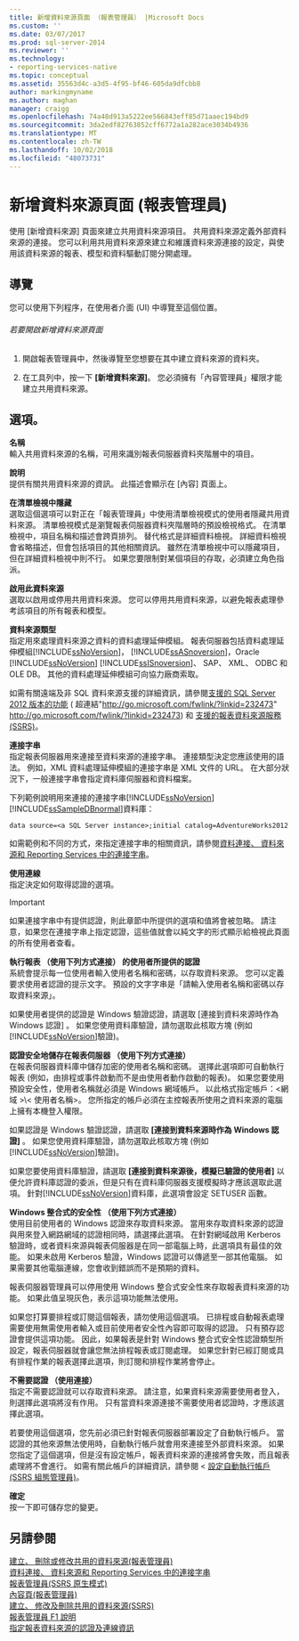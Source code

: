 ```yaml
---
title: 新增資料來源頁面 （報表管理員） |Microsoft Docs
ms.custom: ''
ms.date: 03/07/2017
ms.prod: sql-server-2014
ms.reviewer: ''
ms.technology:
- reporting-services-native
ms.topic: conceptual
ms.assetid: 35563d4c-a3d5-4f95-bf46-605da9dfcbb8
author: markingmyname
ms.author: maghan
manager: craigg
ms.openlocfilehash: 74a48d913a5222ee566843eff85d71aaec194bd9
ms.sourcegitcommit: 3da2edf82763852cff6772a1a282ace3034b4936
ms.translationtype: MT
ms.contentlocale: zh-TW
ms.lasthandoff: 10/02/2018
ms.locfileid: "48073731"
---
```

# <a name="new-data-source-page-report-manager"></a>新增資料來源頁面 (報表管理員)
  使用 [新增資料來源] 頁面來建立共用資料來源項目。 共用資料來源定義外部資料來源的連接。 您可以利用共用資料來源來建立和維護資料來源連接的設定，與使用該資料來源的報表、模型和資料驅動訂閱分開處理。  
  
## <a name="navigation"></a>導覽  
 您可以使用下列程序，在使用者介面 (UI) 中導覽至這個位置。  
  
###### <a name="to-open-the-new-data-source-page"></a>若要開啟新增資料來源頁面  
  
1.  開啟報表管理員中，然後導覽至您想要在其中建立資料來源的資料夾。  
  
2.  在工具列中，按一下 **[新增資料來源]**。 您必須擁有「內容管理員」權限才能建立共用資料來源。  
  
## <a name="options"></a>選項。  
 **名稱**  
 輸入共用資料來源的名稱，可用來識別報表伺服器資料夾階層中的項目。  
  
 **說明**  
 提供有關共用資料來源的資訊。 此描述會顯示在 [內容] 頁面上。  
  
 **在清單檢視中隱藏**  
 選取這個選項可以對正在「報表管理員」中使用清單檢視模式的使用者隱藏共用資料來源。 清單檢視模式是瀏覽報表伺服器資料夾階層時的預設檢視格式。 在清單檢視中，項目名稱和描述會跨頁排列。 替代格式是詳細資料檢視。 詳細資料檢視會省略描述，但會包括項目的其他相關資訊。 雖然在清單檢視中可以隱藏項目，但在詳細資料檢視中則不行。 如果您要限制對某個項目的存取，必須建立角色指派。  
  
 **啟用此資料來源**  
 選取以啟用或停用共用資料來源。 您可以停用共用資料來源，以避免報表處理參考該項目的所有報表和模型。  
  
 **資料來源類型**  
 指定用來處理資料來源之資料的資料處理延伸模組。 報表伺服器包括資料處理延伸模組[!INCLUDE[ssNoVersion](../includes/ssnoversion-md.md)]， [!INCLUDE[ssASnoversion](../includes/ssasnoversion-md.md)]，Oracle [!INCLUDE[ssNoVersion](../includes/ssnoversion-md.md)] [!INCLUDE[ssISnoversion](../includes/ssisnoversion-md.md)]、 SAP、 XML、 ODBC 和 OLE DB。 其他的資料處理延伸模組可向協力廠商索取。  
  
 如需有關遠端及非 SQL 資料來源支援的詳細資訊，請參閱[支援的 SQL Server 2012 版本的功能](http://go.microsoft.com/fwlink/?linkid=232473) ( 超連結"http://go.microsoft.com/fwlink/?linkid=232473" http://go.microsoft.com/fwlink/?linkid=232473) 和 [支援的報表資料來源服務&#40;SSRS&#41;](create-deploy-and-manage-mobile-and-paginated-reports.md)。  
  
 **連接字串**  
 指定報表伺服器用來連接至資料來源的連接字串。 連接類型決定您應該使用的語法。 例如，XML 資料處理延伸模組的連接字串是 XML 文件的 URL。 在大部分狀況下，一般連接字串會指定資料庫伺服器和資料檔案。  
  
 下列範例說明用來連接的連接字串[!INCLUDE[ssNoVersion](../includes/ssnoversion-md.md)][!INCLUDE[ssSampleDBnormal](../includes/sssampledbnormal-md.md)]資料庫：  
  
```  
data source=<a SQL Server instance>;initial catalog=AdventureWorks2012  
```  
  
 如需範例和不同的方式，來指定連接字串的相關資訊，請參閱[資料連接、 資料來源和 Reporting Services 中的連接字串](../../2014/reporting-services/data-connections-data-sources-and-connection-strings-in-reporting-services.md)。  
  
 **使用連線**  
 指定決定如何取得認證的選項。  
  
> [!IMPORTANT]  
>  如果連接字串中有提供認證，則此章節中所提供的選項和值將會被忽略。 請注意，如果您在連接字串上指定認證，這些值就會以純文字的形式顯示給檢視此頁面的所有使用者查看。  
  
 **執行報表 （使用下列方式連接） 的使用者所提供的認證**  
 系統會提示每一位使用者輸入使用者名稱和密碼，以存取資料來源。 您可以定義要求使用者認證的提示文字。 預設的文字字串是「請輸入使用者名稱和密碼以存取資料來源」。  
  
 如果使用者提供的認證是 Windows 驗證認證，請選取 [連接到資料來源時作為 Windows 認證]  。 如果您使用資料庫驗證，請勿選取此核取方塊 (例如[!INCLUDE[ssNoVersion](../includes/ssnoversion-md.md)]驗證)。  
  
 **認證安全地儲存在報表伺服器 （使用下列方式連接）**  
 在報表伺服器資料庫中儲存加密的使用者名稱和密碼。 選擇此選項即可自動執行報表 (例如，由排程或事件啟動而不是由使用者動作啟動的報表)。 如果您要使用預設安全性，使用者名稱就必須是 Windows 網域帳戶。 以此格式指定帳戶：\<網域 >\\< 使用者名稱\>。 您所指定的帳戶必須在主控報表所使用之資料來源的電腦上擁有本機登入權限。  
  
 如果認證是 Windows 驗證認證，請選取 **[連接到資料來源時作為 Windows 認證]** 。 如果您使用資料庫驗證，請勿選取此核取方塊 (例如[!INCLUDE[ssNoVersion](../includes/ssnoversion-md.md)]驗證)。  
  
 如果您要使用資料庫驗證，請選取 **[連接到資料來源後，模擬已驗證的使用者]** 以便允許資料庫認證的委派，但是只有在資料庫伺服器支援模擬時才應該選取此選項。 針對[!INCLUDE[ssNoVersion](../includes/ssnoversion-md.md)]資料庫，此選項會設定 SETUSER 函數。  
  
 **Windows 整合式的安全性 （使用下列方式連接）**  
 使用目前使用者的 Windows 認證來存取資料來源。 當用來存取資料來源的認證與用來登入網路網域的認證相同時，請選擇此選項。 在針對網域啟用 Kerberos 驗證時，或者資料來源與報表伺服器是在同一部電腦上時，此選項具有最佳的效能。 如果未啟用 Kerberos 驗證，Windows 認證可以傳遞至一部其他電腦。 如果需要其他電腦連線，您會收到錯誤而不是預期的資料。  
  
 報表伺服器管理員可以停用使用 Windows 整合式安全性來存取報表資料來源的功能。 如果此值呈現灰色，表示這項功能無法使用。  
  
 如果您打算要排程或訂閱這個報表，請勿使用這個選項。 已排程或自動報表處理需要使用無需使用者輸入或目前使用者安全性內容即可取得的認證。 只有預存認證會提供這項功能。 因此，如果報表是針對 Windows 整合式安全性認證類型所設定，報表伺服器就會讓您無法排程報表或訂閱處理。 如果您針對已經訂閱或具有排程作業的報表選擇此選項，則訂閱和排程作業將會停止。  
  
 **不需要認證 （使用連接）**  
 指定不需要認證就可以存取資料來源。 請注意，如果資料來源需要使用者登入，則選擇此選項將沒有作用。 只有當資料來源連接不需要使用者認證時，才應該選擇此選項。  
  
 若要使用這個選項，您先前必須已針對報表伺服器部署設定了自動執行帳戶。 當認證的其他來源無法使用時，自動執行帳戶就會用來連接至外部資料來源。 如果您指定了這個選項，但是沒有設定帳戶，報表資料來源的連接將會失敗，而且報表處理將不會進行。 如需有關此帳戶的詳細資訊，請參閱 <<c0> [ 設定自動執行帳戶&#40;SSRS 組態管理員&#41;](install-windows/configure-the-unattended-execution-account-ssrs-configuration-manager.md)。</c0>  
  
 **確定**  
 按一下即可儲存您的變更。  
  
## <a name="see-also"></a>另請參閱  
 [建立、 刪除或修改共用的資料來源&#40;報表管理員&#41;](../../2014/reporting-services/create-delete-or-modify-a-shared-data-source-report-manager.md)   
 [資料連接、 資料來源和 Reporting Services 中的連接字串](../../2014/reporting-services/data-connections-data-sources-and-connection-strings-in-reporting-services.md)   
 [報表管理員&#40;SSRS 原生模式&#41;](../../2014/reporting-services/report-manager-ssrs-native-mode.md)   
 [內容頁&#40;報表管理員&#41;](../../2014/reporting-services/contents-page-report-manager.md)   
 [建立、 修改及刪除共用的資料來源&#40;SSRS&#41;](report-data/create-modify-and-delete-shared-data-sources-ssrs.md)   
 [報表管理員 F1 說明](../../2014/reporting-services/report-manager-f1-help.md)   
 [指定報表資料來源的認證及連線資訊](report-data/specify-credential-and-connection-information-for-report-data-sources.md)  
  
  
